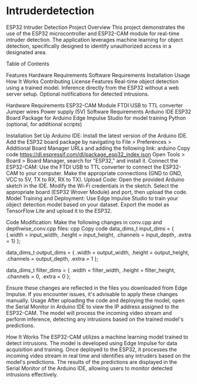# Intruderdetection
ESP32 Intruder Detection Project
Overview
This project demonstrates the use of the ESP32 microcontroller and ESP32-CAM module for real-time intruder detection. The application leverages machine learning for object detection, specifically designed to identify unauthorized access in a designated area.

Table of Contents

Features
Hardware Requirements
Software Requirements
Installation
Usage
How It Works
Contributing
License
Features
Real-time object detection using a trained model.
Inference directly from the ESP32 without a web server setup.
Optional notifications for detected intrusions.


Hardware Requirements
ESP32-CAM Module
FTDI USB to TTL converter
Jumper wires
Power supply (5V)
Software Requirements
Arduino IDE
ESP32 Board Package for Arduino
Edge Impulse Studio for model training
Python (optional, for additional scripts)

Installation
Set Up Arduino IDE:
Install the latest version of the Arduino IDE.
Add the ESP32 board package by navigating to File > Preferences > Additional Board Manager URLs and adding the following link:
arduino
Copy code
https://dl.espressif.com/dl/package_esp32_index.json
Open Tools > Board > Board Manager, search for "ESP32," and install it.
Connect the ESP32-CAM:
Use the FTDI USB to TTL converter to connect the ESP32-CAM to your computer.
Make the appropriate connections (GND to GND, VCC to 5V, TX to RX, RX to TX).
Upload Code:
Open the provided Arduino sketch in the IDE.
Modify the Wi-Fi credentials in the sketch.
Select the appropriate board (ESP32 Wrover Module) and port, then upload the code.
Model Training and Deployment:
Use Edge Impulse Studio to train your object detection model based on your dataset.
Export the model as TensorFlow Lite and upload it to the ESP32.

Code Modification:
Make the following changes in conv.cpp and depthwise_conv.cpp files:
cpp
Copy code
data_dims_t input_dims = {
    {.width = input_width, .height = input_height,
     .channels = input_depth, .extra = 1}
};

data_dims_t output_dims = {
    .width = output_width, .height = output_height,
    .channels = output_depth, .extra = 1
};

data_dims_t filter_dims = {
    .width = filter_width, .height = filter_height,
    .channels = 0, .extra = 0
};

Ensure these changes are reflected in the files you downloaded from Edge Impulse. If you encounter issues, it's advisable to apply these changes manually.
Usage
After uploading the code and deploying the model, open the Serial Monitor in Arduino IDE to view the IP address assigned to the ESP32-CAM. The model will process the incoming video stream and perform inference, detecting any intrusions based on the trained model's predictions.

How It Works
The ESP32-CAM utilizes a machine learning model trained to detect intrusions. The model is developed using Edge Impulse for data acquisition and training. Once deployed to the ESP32, it processes the incoming video stream in real time and identifies any intruders based on the model's predictions. The results of the predictions are displayed in the Serial Monitor of the Arduino IDE, allowing users to monitor detected intrusions effectively.
